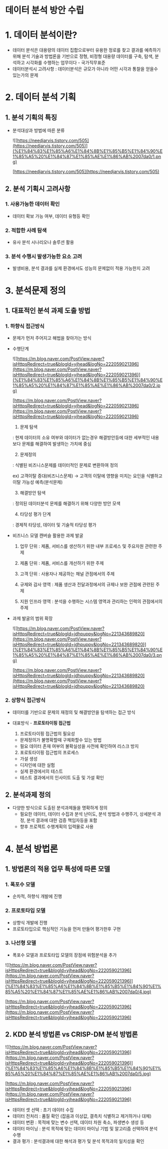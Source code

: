 # 데이터 분석 방안 수립

# 1. 데이터 분석이란?

- 데이터 분석은 대용량의 데이터 집합으로부터 유용한 정로를 찾고 결과를 예측하기 위해 분석 기술과 방법론을 기반으로 정형, 비정형 대용량 데이터를 구축, 탐색, 분석하고 시각화를 수행하는 업무이다 - 국가직무표준
- 데이터분석시 고려사항 : 데이터분석은 규모가 아니라 어떤 시각과 통찰을 얻을수 있는가의 문제

# 2. 데이터 분석 기획

## 1. 분석 기획의 특징

- 분석대상과 방법에 따른 분류
    
    ![[https://needjarvis.tistory.com/505](https://needjarvis.tistory.com/505)](%E1%84%83%E1%85%A6%E1%84%8B%E1%85%B5%E1%84%90%E1%85%A5%20%E1%84%87%E1%85%AE%E1%86%AB%2007da0/1.png)
    
    [https://needjarvis.tistory.com/505](https://needjarvis.tistory.com/505)
    

## 2. 분석 기획시 고려사항

### 1. 사용가능한 데이터 확인

- 데이터 확보 가능 여부, 데이터 유형등 확인

### 2. 적합한 사례 탐색

- 유사 분석 시나리오나 솔루션 활용

### 3. 분석 수행시 발생가능한 요소 고려

- 발생비용, 분석 결과를 실제 환경에서도 성능의 문제없이 적용 가능한지 고려

# 3. 분석문제 정의

## 1. 대표적인 분석 과제 도출 방법

### 1. 하향식 접근방식

- 문제가 먼저 주어지고 해법을 찾아가는 방식
- 수행단계
    
    ![[https://m.blog.naver.com/PostView.naver?isHttpsRedirect=true&blogId=yjhead&logNo=222059021396](https://m.blog.naver.com/PostView.naver?isHttpsRedirect=true&blogId=yjhead&logNo=222059021396)](%E1%84%83%E1%85%A6%E1%84%8B%E1%85%B5%E1%84%90%E1%85%A5%20%E1%84%87%E1%85%AE%E1%86%AB%2007da0/2.jpg)
    
    [https://m.blog.naver.com/PostView.naver?isHttpsRedirect=true&blogId=yjhead&logNo=222059021396](https://m.blog.naver.com/PostView.naver?isHttpsRedirect=true&blogId=yjhead&logNo=222059021396)
    
    1) 문제 탐색 
    
    : 현제 데이터의 소유 여부와 데이터가 없는경우 해결방안등에 대한 세부적인 내용보다 문제를 해결하여 발생하는 가치에 중심
    
    2) 문제정의 
    
    : 식별된 비즈니스문제를 데이터적인 문제로 변환하여 정의
    
    ex) 고객이탈 증대(비즈니스문제) → 고객의 이탈에 영향을 미치는 요인을 식별하고 이탈 가능성 예측(분석문제)
    
    3) 해결방안 탐색
    
    : 정의된 데이터분석 문제를 해결하기 위해 다양한 방안 모색 
    
    4) 타당성 평가 단계
    
    : 경제적 타당성, 데이터 및 기술적 타당성 평가
    
- 비즈니스 모델 캔버슬 활용한 과제 발굴
    
    1) 업무 단위 : 제품, 서비스를 생산하기 위한 내부 프로세스 및 주요자원 관련한 주제
    
    2) 제품 단위 : 제품, 서비스를 개선하기 위한 주제
    
    3) 고객 단위 : 사용자나 제공하는 채널 관점에서의 주제
    
    4) 규제와 감사 영역 : 제품 생산과 전달과정에서의 규제나 보완 관점에 관련된 주제
    
    5) 지원 인프라 영역 : 분석을 수행하는 시스템 영역과 관리하는 인력의 관점에서의 주제
    
- 과제 발굴의 범위 확장
    
    ![[https://m.blog.naver.com/PostView.naver?isHttpsRedirect=true&blogId=jdhpuppy&logNo=221343689820](https://m.blog.naver.com/PostView.naver?isHttpsRedirect=true&blogId=jdhpuppy&logNo=221343689820)](%E1%84%83%E1%85%A6%E1%84%8B%E1%85%B5%E1%84%90%E1%85%A5%20%E1%84%87%E1%85%AE%E1%86%AB%2007da0/3.png)
    
    [https://m.blog.naver.com/PostView.naver?isHttpsRedirect=true&blogId=jdhpuppy&logNo=221343689820](https://m.blog.naver.com/PostView.naver?isHttpsRedirect=true&blogId=jdhpuppy&logNo=221343689820)
    

### 2. 상향식 접근방식

- 데이터를 기반으로 문제의 재정의 및 해결방안을 탐색하는 접근 방식
- 대표방식 - **프로토타이핑 접근법**
    
    1) 프로토타이핑 접근법의 필요성
    
    - 문제정의가 불명확할때 구체화할수 있는 방법
    - 필요 데이터 존재 여부의 불확실성을 사전에 확인하여 리스크 방지
    
    2) 포로토타이핑 접근법의 프로세스
    
    - 가설 생성
    - 디자인에 대한 실험
    - 실제 환경에서의 테스트
    - 테스트 결과에서의 인사이트 도출 및 가설 확인
    

## 2. 분석과제 정의

- 다양한 방식으로 도출된 분석과제들을 명확하게 정의
    - 필요한 데이터, 데이터 수집과 분석 난이도, 분석 방법과 수행주기, 상세분석 과정, 분석 결과에 대한 검증 책임자등을 포함
    - 향후 프로젝트 수행계획의 입력물로 사용
    

# 4. 분석 방법론

## 1. 방법론의 적용 업무 특성에 따른 모델

### 1. 폭포수 모델

- 순차적, 하향식 개발에 진행

### 2. 프로토타입 모델

- 상향식 개발에 진행
- 프로토타입으로 핵심적인 기능을 먼저 만들어 평가한후 구현

### 3. 나선형 모델

- 폭포수 모델과 프로토타입 모델의 장점에 위험분석을 추가

![[https://m.blog.naver.com/PostView.naver?isHttpsRedirect=true&blogId=yjhead&logNo=222059021396](https://m.blog.naver.com/PostView.naver?isHttpsRedirect=true&blogId=yjhead&logNo=222059021396)](%E1%84%83%E1%85%A6%E1%84%8B%E1%85%B5%E1%84%90%E1%85%A5%20%E1%84%87%E1%85%AE%E1%86%AB%2007da0/4.jpg)

[https://m.blog.naver.com/PostView.naver?isHttpsRedirect=true&blogId=yjhead&logNo=222059021396](https://m.blog.naver.com/PostView.naver?isHttpsRedirect=true&blogId=yjhead&logNo=222059021396)

## 

## 2. KDD 분석 방법론 vs CRISP-DM 분석 방법론

![[https://m.blog.naver.com/PostView.naver?isHttpsRedirect=true&blogId=yjhead&logNo=222059021396](https://m.blog.naver.com/PostView.naver?isHttpsRedirect=true&blogId=yjhead&logNo=222059021396)](%E1%84%83%E1%85%A6%E1%84%8B%E1%85%B5%E1%84%90%E1%85%A5%20%E1%84%87%E1%85%AE%E1%86%AB%2007da0/5.jpg)

[https://m.blog.naver.com/PostView.naver?isHttpsRedirect=true&blogId=yjhead&logNo=222059021396](https://m.blog.naver.com/PostView.naver?isHttpsRedirect=true&blogId=yjhead&logNo=222059021396)

- 데이터 셋 선택 : 초기 데이터 수집
- 데이터 전처리 : 품질 확인 (잡음과 이상값, 결측치 식별하고 제거하거나 대체)
- 데이터 변환 : 목적에 맞는 변수 선택, 데이터 차원 축소, 파생변수 생성 등
- 데이터 마이닝 : 분석 목적에 맞는 데이터 마이닝 기법 및 알고리즘 선택하여 분석 수행
- 결과 평가 : 분석결과에 대한 해석과 평가 및 분석 목적과의 일치성을 확인